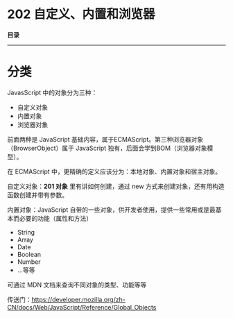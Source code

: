 # 202 自定义、内置和浏览器

**目录**



***

# 分类

JavasScript 中的对象分为三种：

* 自定义对象
* 内置对象
* 浏览器对象

前面两种是 JavaScript 基础内容，属于ECMAScript。第三种浏览器对象（BrowserObject）属于 JavaScript 独有，后面会学到BOM（浏览器对象模型）。

在 ECMAScript 中，更精确的定义应该分为：本地对象、内置对象和宿主对象。



自定义对象：**201 对象** 里有讲如何创建，通过 new 方式来创建对象，还有用构造函数创建并带有参数。

内置对象：JavaScript 自带的一些对象，供开发者使用，提供一些常用或是最基本而必要的功能（属性和方法）

* String 
* Array
* Date
* Boolean
* Number
* ...等等



可通过 MDN 文档来查询不同对象的类型、功能等等

传送门：https://developer.mozilla.org/zh-CN/docs/Web/JavaScript/Reference/Global_Objects
